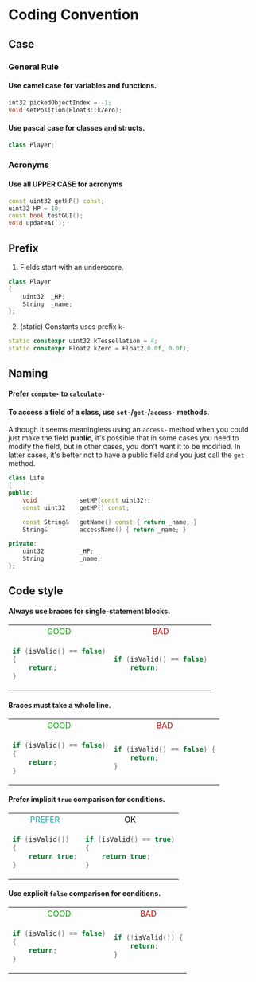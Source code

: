 # Coding Convention

## Case
### General Rule
#### Use camel case for variables and functions.
```cpp
int32 pickedObjectIndex = -1;
void setPosition(Float3::kZero);
```
#### Use pascal case for classes and structs.
```cpp
class Player;
```

### Acronyms
#### Use all UPPER CASE for acronyms
```cpp
const uint32 getHP() const;
uint32 HP = 10;
const bool testGUI();
void updateAI();
```

## Prefix
1. Fields start with an underscore.
```cpp
class Player
{
    uint32  _HP;
    String  _name;
};
```
2. (static) Constants uses prefix `k-`
```cpp
static constexpr uint32 kTessellation = 4;
static constexpr Float2 kZero = Float2(0.0f, 0.0f);
```

## Naming
#### Prefer `compute-` to `calculate-`
#### To access a field of a class, use `set-`/`get-`/`access-` methods.
Although it seems meaningless using an `access-` method when you could just make the field **public**,
it's possible that in some cases you need to modify the field, but in other cases, you don't want it to be modified.
In latter cases, it's better not to have a public field and you just call the `get-` method.
```cpp
class Life
{
public:
    void            setHP(const uint32);
    const uint32    getHP() const;

    const String&   getName() const { return _name; }
    String&         accessName() { return _name; }

private:
    uint32          _HP;
    String          _name;
};
```

## Code style
#### Always use braces for single-statement blocks.
<table style="border: 2px;">
<tr>
    <td><div style="text-align:center; color:#00AA00";>GOOD</div></td>
    <td><div style="text-align:center; color:#CC0000";>BAD</div></td>
</tr>
<tr>
<td>

```cpp
if (isValid() == false)
{
    return;
}
```

</td>
<td>

```cpp
if (isValid() == false)
    return;
```

</td>
</tr>
</table>


#### Braces must take a whole line.
<table style="border: 2px;">
<tr>
    <td><div style="text-align:center; color:#00AA00";>GOOD</div></td>
    <td><div style="text-align:center; color:#CC0000";>BAD</div></td>
</tr>
<tr>
<td>

```cpp
if (isValid() == false)
{
    return;
}
```

</td>
<td>

```cpp
if (isValid() == false) {
    return;
}
```

</td>
</tr>
</table>


#### Prefer implicit `true` comparison for conditions.
<table style="border: 2px;">
<tr>
    <td><div style="text-align:center; color:#00AAAA";>PREFER</div></td>
    <td><div style="text-align:center; color:#000000";>OK</div></td>
</tr>
<tr>
<td>

```cpp
if (isValid())
{
    return true;
}
```

</td>
<td>

```cpp
if (isValid() == true)
{
    return true;
}
```

</td>
</tr>
</table>


#### Use explicit `false` comparison for conditions.
<table style="border: 2px;">
<tr>
    <td><div style="text-align:center; color:#00AA00";>GOOD</div></td>
    <td><div style="text-align:center; color:#CC0000";>BAD</div></td>
</tr>
<tr>
<td>

```cpp
if (isValid() == false)
{
    return;
}
```

</td>
<td>

```cpp
if (!isValid()) {
    return;
}
```

</td>
</tr>
</table>

